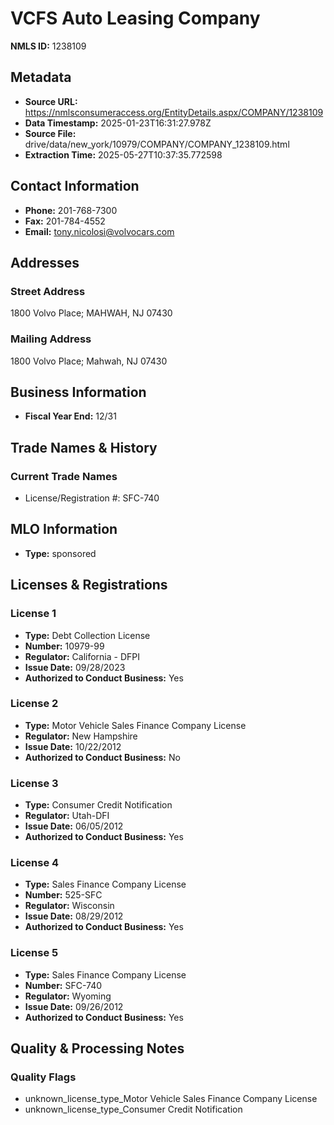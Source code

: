 # VCFS Auto Leasing Company

**NMLS ID:** 1238109

## Metadata
- **Source URL:** https://nmlsconsumeraccess.org/EntityDetails.aspx/COMPANY/1238109
- **Data Timestamp:** 2025-01-23T16:31:27.978Z
- **Source File:** drive/data/new_york/10979/COMPANY/COMPANY_1238109.html
- **Extraction Time:** 2025-05-27T10:37:35.772598

## Contact Information
- **Phone:** 201-768-7300
- **Fax:** 201-784-4552
- **Email:** tony.nicolosi@volvocars.com

## Addresses
### Street Address
1800 Volvo Place; MAHWAH, NJ 07430

### Mailing Address
1800 Volvo Place; Mahwah, NJ 07430

## Business Information
- **Fiscal Year End:** 12/31

## Trade Names & History
### Current Trade Names
- License/Registration #: SFC-740

## MLO Information
- **Type:** sponsored

## Licenses & Registrations

### License 1
- **Type:** Debt Collection License
- **Number:** 10979-99
- **Regulator:** California - DFPI
- **Issue Date:** 09/28/2023
- **Authorized to Conduct Business:** Yes

### License 2
- **Type:** Motor Vehicle Sales Finance Company License
- **Regulator:** New Hampshire
- **Issue Date:** 10/22/2012
- **Authorized to Conduct Business:** No

### License 3
- **Type:** Consumer Credit Notification
- **Regulator:** Utah-DFI
- **Issue Date:** 06/05/2012
- **Authorized to Conduct Business:** Yes

### License 4
- **Type:** Sales Finance Company License
- **Number:** 525-SFC
- **Regulator:** Wisconsin
- **Issue Date:** 08/29/2012
- **Authorized to Conduct Business:** Yes

### License 5
- **Type:** Sales Finance Company License
- **Number:** SFC-740
- **Regulator:** Wyoming
- **Issue Date:** 09/26/2012
- **Authorized to Conduct Business:** Yes

## Quality & Processing Notes
### Quality Flags
- unknown_license_type_Motor Vehicle Sales Finance Company License
- unknown_license_type_Consumer Credit Notification
